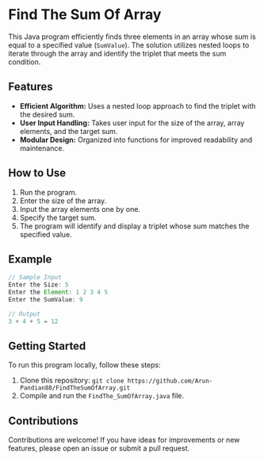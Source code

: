 # Find The Sum Of Array

This Java program efficiently finds three elements in an array whose sum is equal to a specified value (`SumValue`). The solution utilizes nested loops to iterate through the array and identify the triplet that meets the sum condition.

## Features

- **Efficient Algorithm:** Uses a nested loop approach to find the triplet with the desired sum.
- **User Input Handling:** Takes user input for the size of the array, array elements, and the target sum.
- **Modular Design:** Organized into functions for improved readability and maintenance.

## How to Use

1. Run the program.
2. Enter the size of the array.
3. Input the array elements one by one.
4. Specify the target sum.
5. The program will identify and display a triplet whose sum matches the specified value.

## Example

```java
// Sample Input
Enter the Size: 5
Enter the Element: 1 2 3 4 5
Enter the SumValue: 9

// Output
3 + 4 + 5 = 12
```

## Getting Started

To run this program locally, follow these steps:

1. Clone this repository: `git clone https://github.com/Arun-Pandian88/FindTheSumOfArray.git`
2. Compile and run the `FindThe_SumOfArray.java` file.

## Contributions

Contributions are welcome! If you have ideas for improvements or new features, please open an issue or submit a pull request.

